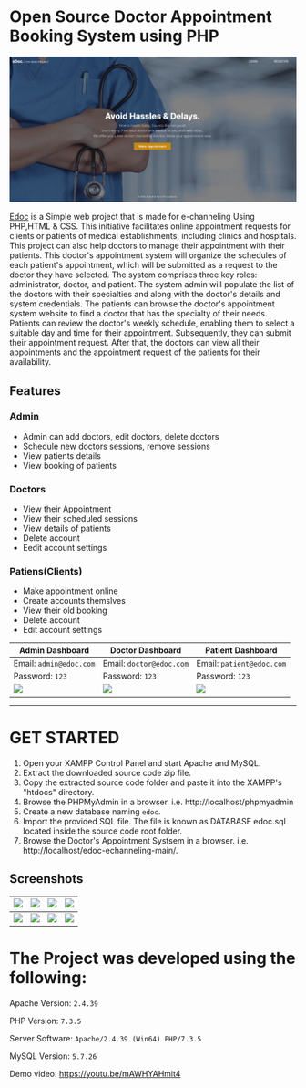 
# Open Source Doctor Appointment Booking System using PHP
![](https://github.com/DILEEPSAJJA/edoc-GDSC/blob/main/Screenshots/Screenshot%20(1).jpeg)

[Edoc](https://github.com/HashenUdara/edoc-doctor-appointment-system/) is a Simple web project that is made for e-channeling Using PHP,HTML & CSS.
This initiative facilitates online appointment requests for clients or patients of medical establishments, including clinics and hospitals. This project can also help doctors to manage their appointment with their patients. This doctor's appointment system will organize the schedules of each patient's appointment, which will be submitted as a request to the doctor they have selected. The system comprises three key roles: administrator, doctor, and patient. The system admin will populate the list of the doctors with their specialties and along with the doctor's details and system credentials. The patients can browse the doctor's appointment system website to find a doctor that has the specialty of their needs. Patients can review the doctor's weekly schedule, enabling them to select a suitable day and time for their appointment. Subsequently, they can submit their appointment request. After that, the doctors can view all their appointments and the appointment request of the patients for their availability.


## Features

### Admin
  
- Admin can add doctors, edit doctors, delete doctors    
- Schedule new doctors sessions, remove sessions   
- View patients details    
- View booking of patients    
    
    
 
 
### Doctors

- View their Appointment
- View their scheduled sessions
- View details of patients
- Delete account    
- Eedit account settings
    

    
### Patiens(Clients)
  
  - Make appointment online
  - Create accounts themslves
  - View their old booking
  - Delete account
  - Edit account settings    

    
| Admin Dashboard | Doctor Dashboard | Patient Dashboard |
| -------| -------| -------|
| Email: `admin@edoc.com` | Email: `doctor@edoc.com` |   Email: `patient@edoc.com` | 
| Password: `123` |  Password: `123` |  Password: `123` |
| ![](https://github.com/hshnudr/edoc-echanneling/blob/main/Screenshots/Screenshot%20(3).png)| ![](https://github.com/hshnudr/edoc-echanneling/blob/main/Screenshots/Screenshot%20(9).png) |    ![](https://github.com/hshnudr/edoc-echanneling/blob/main/Screenshots/Screenshot%20(6).png)  |

 
  
-----------------------------------------------


# GET STARTED

1. Open your XAMPP Control Panel and start Apache and MySQL.
2. Extract the downloaded source code zip file.
3. Copy the extracted source code folder and paste it into the XAMPP's "htdocs" directory.
4. Browse the PHPMyAdmin in a browser. i.e. http://localhost/phpmyadmin
5. Create a new database naming `edoc`.
6. Import the provided SQL file. The file is known as DATABASE edoc.sql located inside the source code root folder.
7. Browse the Doctor's Appointment Systsem in a browser. i.e. http://localhost/edoc-echanneling-main/.


## Screenshots

| ![](https://github.com/hshnudr/edoc-echanneling/blob/main/Screenshots/Screenshot%20(1).png) | ![](https://github.com/hshnudr/edoc-echanneling/blob/main/Screenshots/Screenshot%20(2).png)| ![](https://github.com/hshnudr/edoc-echanneling/blob/main/Screenshots/Screenshot%20(3).png)| ![](https://github.com/hshnudr/edoc-echanneling/blob/main/Screenshots/Screenshot%20(4).png)|
|--------------| --------------|   --------------|  --------------|    
|  ![](https://github.com/hshnudr/edoc-echanneling/blob/main/Screenshots/Screenshot%20(5).png)| ![](https://github.com/hshnudr/edoc-echanneling/blob/main/Screenshots/Screenshot%20(6).png)| ![](https://github.com/hshnudr/edoc-echanneling/blob/main/Screenshots/Screenshot%20(7).png)| ![](https://github.com/hshnudr/edoc-echanneling/blob/main/Screenshots/Screenshot%20(8).png)|

# The Project was developed using the following:

Apache Version: 	`2.4.39`

PHP Version: 		`7.3.5`

Server Software: 	`Apache/2.4.39 (Win64) PHP/7.3.5`

MySQL Version: 		`5.7.26`

Demo video: https://youtu.be/mAWHYAHmit4




